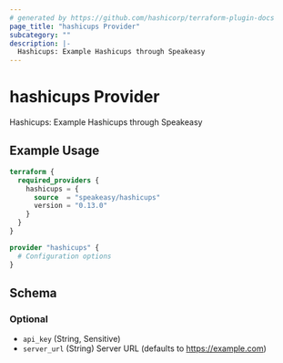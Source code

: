 ```yaml
---
# generated by https://github.com/hashicorp/terraform-plugin-docs
page_title: "hashicups Provider"
subcategory: ""
description: |-
  Hashicups: Example Hashicups through Speakeasy
---
```


# hashicups Provider

Hashicups: Example Hashicups through Speakeasy

## Example Usage

```terraform
terraform {
  required_providers {
    hashicups = {
      source  = "speakeasy/hashicups"
      version = "0.13.0"
    }
  }
}

provider "hashicups" {
  # Configuration options
}
```

<!-- schema generated by tfplugindocs -->
## Schema

### Optional

- `api_key` (String, Sensitive)
- `server_url` (String) Server URL (defaults to https://example.com)
